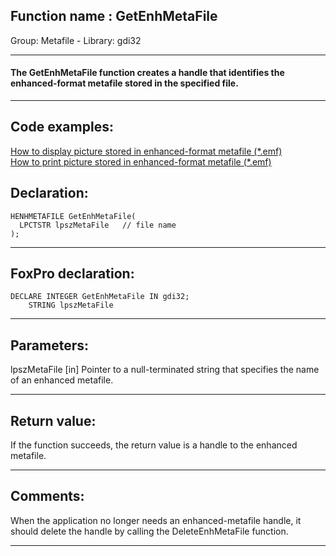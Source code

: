 
## Function name : GetEnhMetaFile
Group: Metafile - Library: gdi32    
***  


#### The GetEnhMetaFile function creates a handle that identifies the enhanced-format metafile stored in the specified file.
***  


## Code examples:
[How to display picture stored in enhanced-format metafile (*.emf)](../../samples/sample_403.md)  
[How to print picture stored in enhanced-format metafile (*.emf)](../../samples/sample_405.md)  

## Declaration:
```foxpro  
HENHMETAFILE GetEnhMetaFile(
  LPCTSTR lpszMetaFile   // file name
);  
```  
***  


## FoxPro declaration:
```foxpro  
DECLARE INTEGER GetEnhMetaFile IN gdi32;
	STRING lpszMetaFile  
```  
***  


## Parameters:
lpszMetaFile 
[in] Pointer to a null-terminated string that specifies the name of an enhanced metafile.   
***  


## Return value:
If the function succeeds, the return value is a handle to the enhanced metafile.  
***  


## Comments:
When the application no longer needs an enhanced-metafile handle, it should delete the handle by calling the DeleteEnhMetaFile function.   
  
***  

